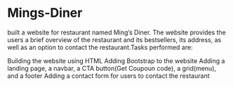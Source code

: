 # Mings-Diner

built a website for restaurant named Ming’s Diner. The website provides the users a brief overview of the restaurant and its bestsellers, its address, as well as an option to contact the restaurant.Tasks performed are:

Building the website using HTML
Adding Bootstrap to the website
Adding a landing page, a navbar, a CTA button(Get Coupoun code), a grid(menu), and a footer
Adding a contact form for users to contact the restaurant
